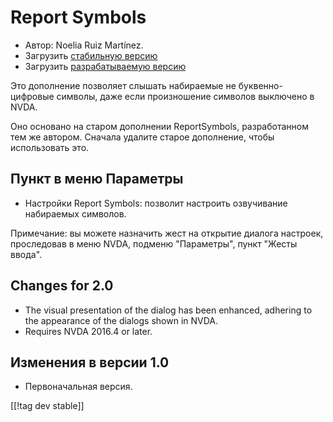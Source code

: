 # Report Symbols #

*	Автор: Noelia Ruiz Martínez.
*	Загрузить [стабильную версию][1]
*	Загрузить [разрабатываемую версию][2]

Это дополнение позволяет слышать набираемые не буквенно-цифровые символы,
даже если произношение символов выключено в NVDA.

Оно основано на старом дополнении ReportSymbols, разработанном тем же
автором. Сначала удалите старое дополнение, чтобы использовать это.

## Пункт в меню Параметры ##
*	Настройки Report Symbols: позволит настроить озвучивание набираемых
  символов.

Примечание: вы можете назначить жест на открытие диалога настроек,
проследовав в меню NVDA, подменю "Параметры", пункт "Жесты ввода".

## Changes for 2.0 ##
*	The visual presentation of the dialog has been enhanced, adhering to the
  appearance of the dialogs shown in NVDA.
*	Requires NVDA 2016.4 or later.

## Изменения в версии 1.0 ##
*	Первоначальная версия.

[[!tag dev stable]]

[1]: http://addons.nvda-project.org/files/get.php?file=rsy

[2]: http://addons.nvda-project.org/files/get.php?file=rsy-dev
